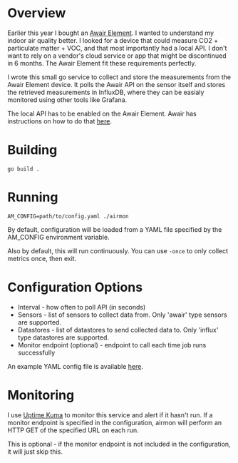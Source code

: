 # Overview

Earlier this year I bought an [Awair Element](https://www.getawair.com/products/element).  I wanted to understand my indoor air quality better.  I looked for a device that could measure CO2 + particulate matter + VOC, and that most importantly had a local API.  I don't want to rely on a vendor's cloud service or app that might be discontinued in 6 months.  The Awair Element fit these requirements perfectly.

I wrote this small go service to collect and store the measurements from the Awair Element device.  It polls the Awair API on the sensor itself and stores the retrieved measurements in InfluxDB, where they can be easialy monitored using other tools like Grafana.

The local API has to be enabled on the Awair Element.  Awair has instructions on how to do that [here](https://support.getawair.com/hc/en-us/articles/360049221014-Awair-Element-Local-API-Feature).

# Building
`go build .`

# Running
`AM_CONFIG=path/to/config.yaml ./airmon`

By default, configuration will be loaded from a YAML file specified by the AM_CONFIG environment variable.

Also by default, this will run continuously.  You can use `-once` to only collect metrics once, then exit.

# Configuration Options
- Interval - how often to poll API (in seconds)
- Sensors - list of sensors to collect data from.  Only 'awair' type sensors are supported.
- Datastores - list of datastores to send collected data to.  Only 'influx' type datastores are supported.
- Monitor endpoint (optional) - endpoint to call each time job runs successfully

An example YAML config file is available [here](./sample-config.yml).

# Monitoring
I use [Uptime Kuma](https://github.com/louislam/uptime-kuma) to monitor this service and alert if it hasn't run.  If a monitor endpoint is specified in the configuration, airmon will perform an HTTP GET of the specified URL on each run.

This is optional - if the monitor endpoint is not included in the configuration, it will just skip this.
